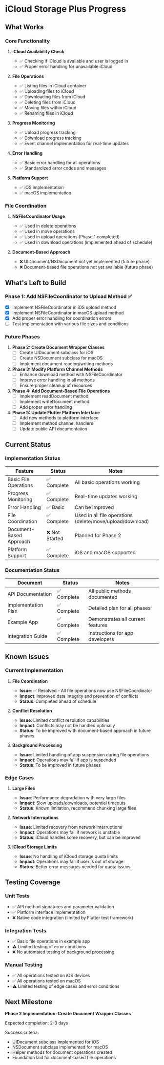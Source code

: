 # iCloud Storage Plus Progress

## What Works

### Core Functionality

1. **iCloud Availability Check**
   - ✅ Checking if iCloud is available and user is logged in
   - ✅ Proper error handling for unavailable iCloud

2. **File Operations**
   - ✅ Listing files in iCloud container
   - ✅ Uploading files to iCloud
   - ✅ Downloading files from iCloud
   - ✅ Deleting files from iCloud
   - ✅ Moving files within iCloud
   - ✅ Renaming files in iCloud

3. **Progress Monitoring**
   - ✅ Upload progress tracking
   - ✅ Download progress tracking
   - ✅ Event channel implementation for real-time updates

4. **Error Handling**
   - ✅ Basic error handling for all operations
   - ✅ Standardized error codes and messages

5. **Platform Support**
   - ✅ iOS implementation
   - ✅ macOS implementation

### File Coordination

1. **NSFileCoordinator Usage**
   - ✅ Used in delete operations
   - ✅ Used in move operations
   - ✅ Used in upload operations (Phase 1 completed)
   - ✅ Used in download operations (implemented ahead of schedule)

2. **Document-Based Approach**
   - ❌ UIDocument/NSDocument not yet implemented (future phase)
   - ❌ Document-based file operations not yet available (future phase)

## What's Left to Build

### Phase 1: Add NSFileCoordinator to Upload Method ✅

- [x] Implement NSFileCoordinator in iOS upload method
- [x] Implement NSFileCoordinator in macOS upload method
- [x] Add proper error handling for coordination errors
- [ ] Test implementation with various file sizes and conditions

### Future Phases

1. **Phase 2: Create Document Wrapper Classes**
   - [ ] Create UIDocument subclass for iOS
   - [ ] Create NSDocument subclass for macOS
   - [ ] Implement document reading/writing methods

2. **Phase 3: Modify Platform Channel Methods**
   - [ ] Enhance download method with NSFileCoordinator
   - [ ] Improve error handling in all methods
   - [ ] Ensure proper cleanup of resources

3. **Phase 4: Add Document-Based File Operations**
   - [ ] Implement readDocument method
   - [ ] Implement writeDocument method
   - [ ] Add proper error handling

4. **Phase 5: Update Flutter Platform Interface**
   - [ ] Add new methods to platform interface
   - [ ] Implement method channel handlers
   - [ ] Update public API documentation

## Current Status

### Implementation Status

| Feature | Status | Notes |
|---------|--------|-------|
| Basic File Operations | ✅ Complete | All basic operations working |
| Progress Monitoring | ✅ Complete | Real-time updates working |
| Error Handling | ✅ Basic | Can be improved |
| File Coordination | ✅ Complete | Used in all file operations (delete/move/upload/download) |
| Document-Based Approach | ❌ Not Started | Planned for Phase 2 |
| Platform Support | ✅ Complete | iOS and macOS supported |

### Documentation Status

| Document | Status | Notes |
|----------|--------|-------|
| API Documentation | ✅ Complete | All public methods documented |
| Implementation Plan | ✅ Complete | Detailed plan for all phases |
| Example App | ✅ Complete | Demonstrates all current features |
| Integration Guide | ✅ Complete | Instructions for app developers |

## Known Issues

### Current Implementation

1. **File Coordination**
   - **Issue**: ✅ Resolved - All file operations now use NSFileCoordinator
   - **Impact**: Improved data integrity and prevention of conflicts
   - **Status**: Completed ahead of schedule

2. **Conflict Resolution**
   - **Issue**: Limited conflict resolution capabilities
   - **Impact**: Conflicts may not be handled optimally
   - **Status**: To be improved with document-based approach in future phases

3. **Background Processing**
   - **Issue**: Limited handling of app suspension during file operations
   - **Impact**: Operations may fail if app is suspended
   - **Status**: To be improved in future phases

### Edge Cases

1. **Large Files**
   - **Issue**: Performance degradation with very large files
   - **Impact**: Slow uploads/downloads, potential timeouts
   - **Status**: Known limitation, recommend chunking large files

2. **Network Interruptions**
   - **Issue**: Limited recovery from network interruptions
   - **Impact**: Operations may fail if network is unstable
   - **Status**: iCloud handles some recovery, but can be improved

3. **iCloud Storage Limits**
   - **Issue**: No handling of iCloud storage quota limits
   - **Impact**: Operations may fail if user is out of storage
   - **Status**: Better error messages needed for quota issues

## Testing Coverage

### Unit Tests

- ✅ API method signatures and parameter validation
- ✅ Platform interface implementation
- ❌ Native code integration (limited by Flutter test framework)

### Integration Tests

- ✅ Basic file operations in example app
- ⚠️ Limited testing of error conditions
- ❌ No automated testing of background processing

### Manual Testing

- ✅ All operations tested on iOS devices
- ✅ All operations tested on macOS
- ⚠️ Limited testing of edge cases and error conditions

## Next Milestone

**Phase 2 Implementation: Create Document Wrapper Classes**

Expected completion: 2-3 days

Success criteria:
- UIDocument subclass implemented for iOS
- NSDocument subclass implemented for macOS
- Helper methods for document operations created
- Foundation laid for document-based file operations
